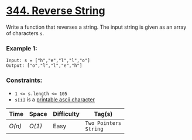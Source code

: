 # [344. Reverse String](https://leetcode.com/problems/reverse-string/)

Write a function that reverses a string. The input string is given as an array of characters `s`.

### Example 1:

```
Input: s = ["h","e","l","l","o"]
Output: ["o","l","l","e","h"]
```

### Constraints:

- `1 <= s.length <= 105`
- `s[i]` is a [printable ascii character](https://en.wikipedia.org/wiki/ASCII#Printable_characters)

| Time   | Space  | Difficulty | Tag(s)                     |
| ------ | ------ | ---------- | -------------------------- |
| _O(n)_ | _O(1)_ | Easy       | `Two Pointers`<br>`String` |
